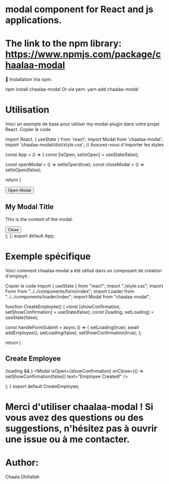 # modal component for React and js applications.
# The link to the npm library: https://www.npmjs.com/package/chaalaa-modal
🚀 Installation Via npm:

npm install chaalaa-modal
Or via yarn:
yarn add chaalaa-modal
# Utilisation
Voici un exemple de base pour utiliser my-modal-plugin dans votre projet React.
Copier le code

import React, { useState } from 'react';
import Modal from 'chaalaa-modal';
import 'chaalaa-modal/dist/style.css'; // Assurez-vous d'importer les styles

const App = () => {
  const [isOpen, setIsOpen] = useState(false);

  const openModal = () => setIsOpen(true);
  const closeModal = () => setIsOpen(false);

  return (
    <div>
      <button onClick={openModal}>Open Modal</button>
      <Modal isOpen={isOpen} onClose={closeModal} text="Hello, this is a modal!">
        <h2>My Modal Title</h2>
        <p>This is the content of the modal.</p>
        <button onClick={closeModal}>Close</button>
      </Modal>
    </div>
  );
};
export default App;

# Exemple spécifique
Voici comment chaalaa-modal a été utilisé dans un composant de création d'employé :

Copier le code
import { useState } from "react";
import "./style.css";
import Form from "../../components/form/index";
import Loader from "../../components/loader/index";
import Modal from "chaalaa-modal";

function CreateEmployee() {
  const [showConfirmation, setShowConfirmation] = useState(false);
  const [loading, setLoading] = useState(false);

  const handleFormSubmit = async () => {
    setLoading(true);
    await addEmployee();
    setLoading(false);
    setShowConfirmation(true);
  };

  return (
    <div className="create-employee-container">
      <h2 className="create-title">Create Employee</h2>
      <Form
        setShowConfirmation={setShowConfirmation}
        onSubmit={handleFormSubmit}
      />
      {loading && <Loader />}
      <Modal
        isOpen={showConfirmation}
        onClose={() => setShowConfirmation(false)}
        text="Employee Created!"
      />
    </div>
  );
}
export default CreateEmployee;

# Merci d'utiliser chaalaa-modal ! Si vous avez des questions ou des suggestions, n'hésitez pas à ouvrir une issue ou à me contacter.

# Author:
Chaala Dhifallah